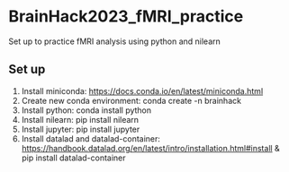 # BrainHack2023_fMRI_practice
Set up to practice fMRI analysis using python and nilearn

## Set up
1. Install miniconda: https://docs.conda.io/en/latest/miniconda.html
2. Create new conda environment: conda create -n brainhack
3. Install python: conda install python
4. Install nilearn: pip install nilearn
5. Install jupyter: pip install jupyter
6. Install datalad and datalad-container: https://handbook.datalad.org/en/latest/intro/installation.html#install & pip install datalad-container
